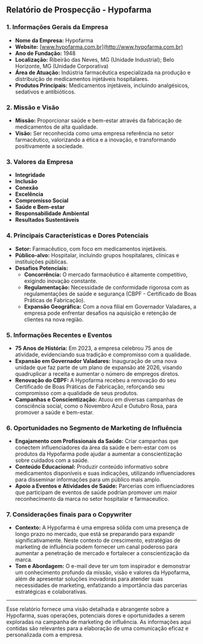 ## Relatório de Prospecção - Hypofarma

### 1. Informações Gerais da Empresa
- **Nome da Empresa:** Hypofarma
- **Website:** [www.hypofarma.com.br](http://www.hypofarma.com.br)
- **Ano de Fundação:** 1948
- **Localização:** Ribeirão das Neves, MG (Unidade Industrial); Belo Horizonte, MG (Unidade Corporativa)
- **Área de Atuação:** Indústria farmacêutica especializada na produção e distribuição de medicamentos injetáveis hospitalares.
- **Produtos Principais:** Medicamentos injetáveis, incluindo analgésicos, sedativos e antibióticos.

### 2. Missão e Visão
- **Missão:** Proporcionar saúde e bem-estar através da fabricação de medicamentos de alta qualidade.
- **Visão:** Ser reconhecida como uma empresa referência no setor farmacêutico, valorizando a ética e a inovação, e transformando positivamente a sociedade.

### 3. Valores da Empresa
- **Integridade**
- **Inclusão**
- **Conexão**
- **Excelência**
- **Compromisso Social**
- **Saúde e Bem-estar**
- **Responsabilidade Ambiental**
- **Resultados Sustentáveis**

### 4. Principais Características e Dores Potenciais
- **Setor:** Farmacêutico, com foco em medicamentos injetáveis. 
- **Público-alvo:** Hospitalar, incluindo grupos hospitalares, clínicas e instituições públicas.
- **Desafios Potenciais:**
  - **Concorrência:** O mercado farmacêutico é altamente competitivo, exigindo inovação constante.
  - **Regulamentação:** Necessidade de conformidade rigorosa com as regulamentações de saúde e segurança (CBPF - Certificado de Boas Práticas de Fabricação).
  - **Expansão Geográfica:** Com a nova filial em Governador Valadares, a empresa pode enfrentar desafios na aquisição e retenção de clientes na nova região.
  
### 5. Informações Recentes e Eventos
- **75 Anos de História:** Em 2023, a empresa celebrou 75 anos de atividade, evidenciando sua tradição e compromisso com a qualidade.
- **Expansão em Governador Valadares:** Inauguração de uma nova unidade que faz parte de um plano de expansão até 2026, visando quadruplicar a receita e aumentar o número de empregos diretos.
- **Renovação do CBPF:** A Hypofarma recebeu a renovação do seu Certificado de Boas Práticas de Fabricação, reforçando seu compromisso com a qualidade de seus produtos.
- **Campanhas e Conscientização:** Atuou em diversas campanhas de consciência social, como o Novembro Azul e Outubro Rosa, para promover a saúde e bem-estar.

### 6. Oportunidades no Segmento de Marketing de Influência
- **Engajamento com Profissionais da Saúde:** Criar campanhas que conectem influenciadores da área da saúde e bem-estar com os produtos da Hypofarma pode ajudar a aumentar a conscientização sobre cuidados com a saúde.
- **Conteúdo Educacional:** Produzir conteúdo informativo sobre medicamentos disponíveis e suas indicações, utilizando influenciadores para disseminar informações para um público mais amplo.
- **Apoio a Eventos e Atividades de Saúde:** Parcerias com influenciadores que participam de eventos de saúde podrían promover um maior reconhecimento da marca no setor hospitalar e farmaceutico.

### 7. Considerações finais para o Copywriter
- **Contexto:** A Hypofarma é uma empresa sólida com uma presença de longo prazo no mercado, que está se preparando para expandir significativamente. Neste contexto de crescimento, estratégias de marketing de influência podem fornecer um canal poderoso para aumentar a penetração de mercado e fortalecer a conscientização da marca.
- **Tom e Abordagem:** O e-mail deve ter um tom inspirador e demonstrar um conhecimento profundo da missão, visão e valores da Hypofarma, além de apresentar soluções inovadoras para atender suas necessidades de marketing, enfatizando a importância das parcerias estratégicas e colaborativas.

---

Esse relatório fornece uma visão detalhada e abrangente sobre a Hypofarma, suas operações, potenciais dores e oportunidades a serem exploradas na campanha de marketing de influência. As informações aqui contidas são relevantes para a elaboração de uma comunicação eficaz e personalizada com a empresa.
